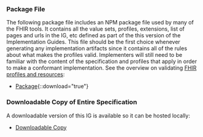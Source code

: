 ### Package File

The following package file includes an NPM package file used by many of the FHIR tools.  It contains all the value sets, profiles, extensions, list of pages and urls in the IG, etc defined as part of the this version of the Implementation Guides. This file should be the first choice whenever generating any implementation artifacts since it contains all of the rules about what makes the profiles valid. Implementers will still need to be familiar with the content of the specification and profiles that apply in order to make a conformant implementation. See the overview on validating [FHIR profiles and resources]({{site.data.fhir.path}}validation.html):

- [Package](package.tgz){::download="true"}

<!--### Examples

all the examples that are used in this Implementation Guide available for download:

- [XML](examples.xml.zip)
- [JSON](examples.json.zip)-->

### Downloadable Copy of Entire Specification

A downloadable version of this IG is available so it can be hosted locally:

- [Downloadable Copy](full-ig.zip)
